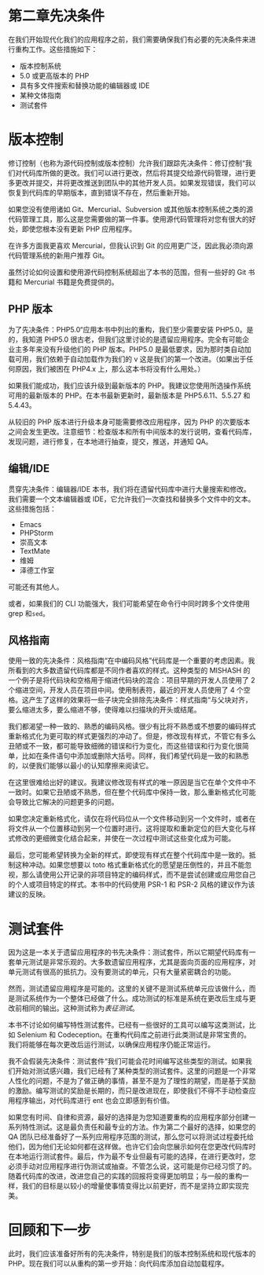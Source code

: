 # 第二章先决条件

在我们开始现代化我们的应用程序之前，我们需要确保我们有必要的先决条件来进行重构工作。这些措施如下：

*   版本控制系统
*   5.0 或更高版本的 PHP
*   具有多文件搜索和替换功能的编辑器或 IDE
*   某种文体指南
*   测试套件

# 版本控制

修订控制（也称为源代码控制或版本控制）允许我们跟踪先决条件：修订控制“我们对代码库所做的更改。我们可以进行更改，然后将其提交给源代码管理，进行更多更改并提交，并将更改推送到团队中的其他开发人员。如果发现错误，我们可以恢复到代码库的早期版本，直到错误不存在，然后重新开始。

如果您没有使用诸如 Git、Mercurial、Subversion 或其他版本控制系统之类的源代码管理工具，那么这是您需要做的第一件事。使用源代码管理将对您有很大的好处，即使您根本没有更新 PHP 应用程序。

在许多方面我更喜欢 Mercurial，但我认识到 Git 的应用更广泛，因此我必须向源代码管理系统的新用户推荐 Git。

虽然讨论如何设置和使用源代码控制系统超出了本书的范围，但有一些好的 Git 书籍和 Mercurial 书籍是免费提供的。

## PHP 版本

为了先决条件：PHP5.0“应用本书中列出的重构，我们至少需要安装 PHP5.0。是的，我知道 PHP5.0 很古老，但我们这里讨论的是遗留应用程序。完全有可能企业主多年来没有升级他们的 PHP 版本。PHP5.0 是最低要求，因为那时类自动加载可用，我们依赖于自动加载作为我们的 v 这是我们的第一个改进。（如果出于任何原因，我们被困在 PHP4.x 上，那么这本书将没有什么用处。）

如果我们能成功，我们应该升级到最新版本的 PHP。我建议您使用所选操作系统可用的最新版本的 PHP。在本书最新更新时，最新版本是 PHP5.6.11、5.5.27 和 5.4.43。

从较旧的 PHP 版本进行升级本身可能需要修改应用程序，因为 PHP 的次要版本之间会发生更改。注意细节：检查版本和所有中间版本的发行说明，查看代码库，发现问题，进行修复，在本地进行抽查，提交，推送，并通知 QA。

## 编辑/IDE

贯穿先决条件：编辑器/IDE 本书，我们将在遗留代码库中进行大量搜索和修改。我们需要一个文本编辑器或 IDE，它允许我们一次查找和替换多个文件中的文本。这些措施包括：

*   Emacs
*   PHPStorm
*   崇高文本
*   TextMate
*   维姆
*   泽德工作室

可能还有其他人。

或者，如果我们的 CLI 功能强大，我们可能希望在命令行中同时跨多个文件使用 grep 和`sed`。

## 风格指南

使用一致的先决条件：风格指南“在中编码风格”代码库是一个重要的考虑因素。我所看到的大多数遗留代码库都是不同作者喜欢的样式。这种类型的 MISHASH 的一个例子是将代码块和空格用于缩进代码块的混合：项目早期的开发人员使用了 2 个缩进空间，开发人员在项目中间。使用制表符，最近的开发人员使用了 4 个空格。这产生了这样的效果将一些子块完全排除先决条件：样式指南“与父块对齐，要么缩进太多，要么缩进不够，使得难以扫描块的开头或结尾。

我们都渴望一种一致的、熟悉的编码风格。很少有比将不熟悉或不想要的编码样式重新格式化为更可取的样式更强烈的冲动了。但是，修改现有样式，不管它有多么丑陋或不一致，都可能导致细微的错误和行为变化，而这些错误和行为变化很简单，比如在条件语句中添加或删除大括号。同样，我们希望代码是一致的和熟悉的，以便我们能够以最小的认知摩擦来阅读它。

在这里很难给出好的建议。我建议修改现有样式的唯一原因是当它在单个文件中不一致时。如果它丑陋或不熟悉，但在整个代码库中保持一致，那么重新格式化可能会导致比它解决的问题更多的问题。

如果您决定重新格式化，请仅在将代码位从一个文件移动到另一个文件时，或者在将文件从一个位置移动到另一个位置时进行。这将提取和重新定位的巨大变化与样式修改的更细微变化结合起来，并使在一次过程中测试这些变化成为可能。

最后，您可能希望转换为全新的样式，即使现有样式在整个代码库中是一致的。抵制这种冲动。如果您想要以 toto 格式重新格式化的愿望是压倒性的，并且不能忽视，那么请使用公开记录的非项目特定的编码样式，而不是尝试创建或应用您自己的个人或项目特定的样式。本书中的代码使用 PSR-1 和 PSR-2 风格的建议作为该建议的反映。

# 测试套件

因为这是一本关于遗留应用程序的书先决条件：测试套件，所以它期望代码库有一套单元测试是非常乐观的。大多数遗留应用程序，尤其是面向页面的应用程序，对单元测试有很高的抵抗力。没有要测试的单元，只有大量紧密耦合的功能。

然而，测试遗留应用程序是可能的。这里的关键不是测试系统单元应该做什么，而是测试系统作为一个整体已经做了什么。成功测试的标准是系统在更改后生成与更改前相同的输出。这种测试称为*表征测试*。

本书不讨论如何编写特性测试套件。已经有一些很好的工具可以编写这类测试，比如 Selenium 和 Codeception。在重构代码库之前进行此类测试是非常宝贵的。我们将能够在每次更改后运行测试，以确保应用程序仍能正常运行。

我不会假装先决条件：测试套件“我们可能会花时间编写这些类型的测试。如果我们开始对测试感兴趣，我们已经有了某种类型的测试套件。这里的问题是一个非常人性化的问题，不是为了做正确的事情，甚至不是为了理性的期望，而是基于奖励的激励。编写测试的奖励是长期的，而只是改进现在，即使我们不得不手动检查应用程序输出，对代码库进行 ent 也会立即感到有价值。

如果您有时间、自律和资源，最好的选择是为您知道要重构的应用程序部分创建一系列特性测试。这是最负责任和最专业的方法。作为第二个最好的选择，如果您的 QA 团队已经准备好了一系列应用程序范围的测试，那么您可以将测试过程委托给他们，因为他们无论如何都在这样做。也许它们会向您展示如何在您更改代码库时在本地运行测试套件。最后，作为最不专业但最有可能的选择，在进行更改时，您必须手动对应用程序进行伪测试或抽查。不管怎么说，这可能是你已经习惯了的。随着代码库的改进，改进您自己的实践的回报将变得更加明显；与一般的重构一样，我们的目标是以较小的增量使事情变得比以前更好，而不是坚持立即实现完美。

# 回顾和下一步

此时，我们应该准备好所有的先决条件，特别是我们的版本控制系统和现代版本的 PHP。现在我们可以从重构的第一步开始：向代码库添加自动加载程序。